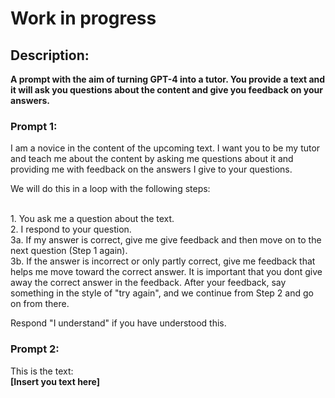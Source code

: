 # Work in progress
## Description:
**A prompt with the aim of turning GPT-4 into a tutor. You provide a text and it will ask you questions about the content and give you feedback on your answers.**
### Prompt 1:

I am a novice in the content of the upcoming text. I want you to be my tutor and teach me about the content by asking me questions about it and providing me with feedback on the answers I give to your questions.

We will do this in a loop with the following steps:

<br>1. You ask me a question about the text.
<br>2. I respond to your question.
<br>3a. If my answer is correct, give me give feedback and then move on to the next question (Step 1 again). 
<br>3b. If the answer is incorrect or only partly correct, give me feedback that helps me move toward the correct answer. It is important that you dont give away the correct answer in the feedback. After your feedback, say something in the style of "try again", and we continue from Step 2 and go on from there.

Respond "I understand" if you have understood this.

### Prompt 2:
This is the text:
<br>**[Insert you text here]**
